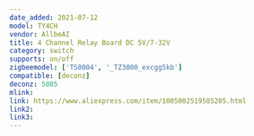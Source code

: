 ```yaml
---
date_added: 2021-07-12
model: TY4CH
vendor: AllbeAI
title: 4 Channel Relay Board DC 5V/7-32V
category: switch
supports: on/off
zigbeemodel: ['TS0004', '_TZ3000_excgg5kb']
compatible: [deconz]
deconz: 5085
mlink: 
link: https://www.aliexpress.com/item/1005002519585205.html
link2: 
link3: 
---
```

